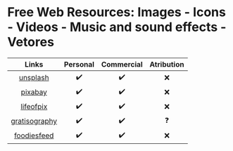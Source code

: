 # Free Web Resources: Images - Icons - Videos - Music and sound effects - Vetores

| Links | Personal | Commercial | Atribution |
| :------: | :------: | :------: | :------: |
| [unsplash](https://unsplash.com/) | ✔️ |  ✔️  |  ❌  |
| [pixabay](https://pixabay.com/) | ✔️ |  ✔️  |  ❌  |
| [lifeofpix](https://www.lifeofpix.com/) | ✔️ |  ✔️  |  ❌  |
| [gratisography](https://gratisography.com/) | ✔️ |  ✔️  |  ❓  |
| [foodiesfeed](https://www.foodiesfeed.com/) | ✔️ |  ✔️  |  ❌  |
